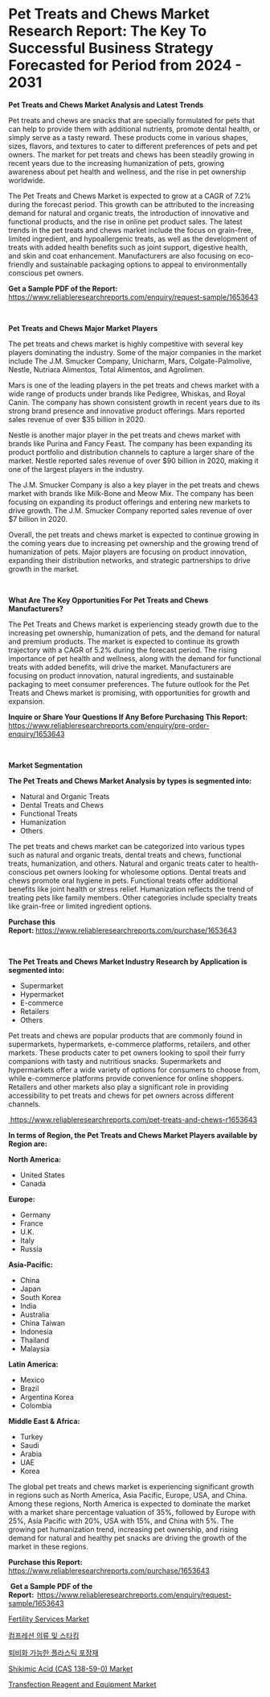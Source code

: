 <p><h1>Pet Treats and Chews Market Research Report: The Key To Successful Business Strategy Forecasted for Period from 2024 - 2031</h1></p><p><strong>Pet Treats and Chews Market Analysis and Latest Trends</strong></p>
<p><p>Pet treats and chews are snacks that are specially formulated for pets that can help to provide them with additional nutrients, promote dental health, or simply serve as a tasty reward. These products come in various shapes, sizes, flavors, and textures to cater to different preferences of pets and pet owners. The market for pet treats and chews has been steadily growing in recent years due to the increasing humanization of pets, growing awareness about pet health and wellness, and the rise in pet ownership worldwide.</p><p>The Pet Treats and Chews Market is expected to grow at a CAGR of 7.2% during the forecast period. This growth can be attributed to the increasing demand for natural and organic treats, the introduction of innovative and functional products, and the rise in online pet product sales. The latest trends in the pet treats and chews market include the focus on grain-free, limited ingredient, and hypoallergenic treats, as well as the development of treats with added health benefits such as joint support, digestive health, and skin and coat enhancement. Manufacturers are also focusing on eco-friendly and sustainable packaging options to appeal to environmentally conscious pet owners.</p></p>
<p><strong>Get a Sample PDF of the Report:&nbsp;</strong> <a href="https://www.reliableresearchreports.com/enquiry/request-sample/1653643">https://www.reliableresearchreports.com/enquiry/request-sample/1653643</a></p>
<p>&nbsp;</p>
<p><strong>Pet Treats and Chews Major Market Players</strong></p>
<p><p>The pet treats and chews market is highly competitive with several key players dominating the industry. Some of the major companies in the market include The J.M. Smucker Company, Unicharm, Mars, Colgate-Palmolive, Nestle, Nutriara Alimentos, Total Alimentos, and Agrolimen.</p><p>Mars is one of the leading players in the pet treats and chews market with a wide range of products under brands like Pedigree, Whiskas, and Royal Canin. The company has shown consistent growth in recent years due to its strong brand presence and innovative product offerings. Mars reported sales revenue of over $35 billion in 2020.</p><p>Nestle is another major player in the pet treats and chews market with brands like Purina and Fancy Feast. The company has been expanding its product portfolio and distribution channels to capture a larger share of the market. Nestle reported sales revenue of over $90 billion in 2020, making it one of the largest players in the industry.</p><p>The J.M. Smucker Company is also a key player in the pet treats and chews market with brands like Milk-Bone and Meow Mix. The company has been focusing on expanding its product offerings and entering new markets to drive growth. The J.M. Smucker Company reported sales revenue of over $7 billion in 2020.</p><p>Overall, the pet treats and chews market is expected to continue growing in the coming years due to increasing pet ownership and the growing trend of humanization of pets. Major players are focusing on product innovation, expanding their distribution networks, and strategic partnerships to drive growth in the market.</p></p>
<p>&nbsp;</p>
<p><strong>What Are The Key Opportunities For Pet Treats and Chews Manufacturers?</strong></p>
<p><p>The Pet Treats and Chews market is experiencing steady growth due to the increasing pet ownership, humanization of pets, and the demand for natural and premium products. The market is expected to continue its growth trajectory with a CAGR of 5.2% during the forecast period. The rising importance of pet health and wellness, along with the demand for functional treats with added benefits, will drive the market. Manufacturers are focusing on product innovation, natural ingredients, and sustainable packaging to meet consumer preferences. The future outlook for the Pet Treats and Chews market is promising, with opportunities for growth and expansion.</p></p>
<p><strong>Inquire or Share Your Questions If Any Before Purchasing This Report:</strong> <a href="https://www.reliableresearchreports.com/enquiry/pre-order-enquiry/1653643">https://www.reliableresearchreports.com/enquiry/pre-order-enquiry/1653643</a></p>
<p>&nbsp;</p>
<p><strong>Market Segmentation</strong></p>
<p><strong>The Pet Treats and Chews Market Analysis by types is segmented into:</strong></p>
<p><ul><li>Natural and Organic Treats</li><li>Dental Treats and Chews</li><li>Functional Treats</li><li>Humanization</li><li>Others</li></ul></p>
<p><p>The pet treats and chews market can be categorized into various types such as natural and organic treats, dental treats and chews, functional treats, humanization, and others. Natural and organic treats cater to health-conscious pet owners looking for wholesome options. Dental treats and chews promote oral hygiene in pets. Functional treats offer additional benefits like joint health or stress relief. Humanization reflects the trend of treating pets like family members. Other categories include specialty treats like grain-free or limited ingredient options.</p></p>
<p><strong>Purchase this Report:&nbsp;</strong><a href="https://www.reliableresearchreports.com/purchase/1653643">https://www.reliableresearchreports.com/purchase/1653643</a></p>
<p>&nbsp;</p>
<p><strong>The Pet Treats and Chews Market Industry Research by Application is segmented into:</strong></p>
<p><ul><li>Supermarket</li><li>Hypermarket</li><li>E-commerce</li><li>Retailers</li><li>Others</li></ul></p>
<p><p>Pet treats and chews are popular products that are commonly found in supermarkets, hypermarkets, e-commerce platforms, retailers, and other markets. These products cater to pet owners looking to spoil their furry companions with tasty and nutritious snacks. Supermarkets and hypermarkets offer a wide variety of options for consumers to choose from, while e-commerce platforms provide convenience for online shoppers. Retailers and other markets also play a significant role in providing accessibility to pet treats and chews for pet owners across different channels.</p></p>
<p><a href="https://www.reliableresearchreports.com/pet-treats-and-chews-r1653643">&nbsp;https://www.reliableresearchreports.com/pet-treats-and-chews-r1653643</a></p>
<p><strong>In terms of Region, the Pet Treats and Chews Market Players available by Region are:</strong></p>
<p>
    <p> <strong> North America: </strong>
        <ul>
            <li>United States</li>
            <li>Canada</li>
        </ul>
        </p> 
    <p> <strong> Europe: </strong>
        <ul>
            <li>Germany</li>
            <li>France</li>
            <li>U.K.</li>
            <li>Italy</li>
            <li>Russia</li>
        </ul>
        </p> 
    <p> <strong> Asia-Pacific: </strong>
        <ul>
            <li>China</li>
            <li>Japan</li>
            <li>South Korea</li>
            <li>India</li>
            <li>Australia</li>
            <li>China Taiwan</li>
            <li>Indonesia</li>
            <li>Thailand</li>
            <li>Malaysia</li>
        </ul>
        </p> 
    <p> <strong> Latin America: </strong>
        <ul>
            <li>Mexico</li>
            <li>Brazil</li>
            <li>Argentina Korea</li>
            <li>Colombia</li>
        </ul>
        </p> 
    <p> <strong> Middle East & Africa: </strong>
        <ul>
            <li>Turkey</li>
            <li>Saudi</li>
            <li>Arabia</li>
            <li>UAE</li>
            <li>Korea</li>
        </ul>
    </p>
    </p>
<p><p>The global pet treats and chews market is experiencing significant growth in regions such as North America, Asia Pacific, Europe, USA, and China. Among these regions, North America is expected to dominate the market with a market share percentage valuation of 35%, followed by Europe with 25%, Asia Pacific with 20%, USA with 15%, and China with 5%. The growing pet humanization trend, increasing pet ownership, and rising demand for natural and healthy pet snacks are driving the growth of the market in these regions.</p></p>
<p><strong>Purchase this Report: </strong><a href="https://www.reliableresearchreports.com/purchase/1653643">https://www.reliableresearchreports.com/purchase/1653643</a></p>
<p>&nbsp;<strong>Get a Sample PDF of the Report:&nbsp;&nbsp;</strong><a href="https://www.reliableresearchreports.com/enquiry/request-sample/1653643">https://www.reliableresearchreports.com/enquiry/request-sample/1653643</a></p>
<p><strong></strong></p>
<p><p><a href="https://www.linkedin.com/pulse/fertility-services-market-trends-forecast-competitive-analysis-ztwwf">Fertility Services Market</a></p><p><a href="https://github.com/durgin521/Market-Research-Report-List-1/blob/main/481274549144.md">컴프레션 의류 및 스타킹</a></p><p><a href="https://github.com/novabrown3/Market-Research-Report-List-1/blob/main/575968349143.md">퇴비화 가능한 플라스틱 포장재</a></p><p><a href="https://issuu.com/reportprime-2/docs/shikimic-acid-cas-138-59-0-market-size-2030.pptx">Shikimic Acid (CAS 138-59-0) Market</a></p><p><a href="https://github.com/bobicer/Market-Research-Report-List-3/blob/main/transfection-reagent-and-equipment-market.md">Transfection Reagent and Equipment Market</a></p></p>